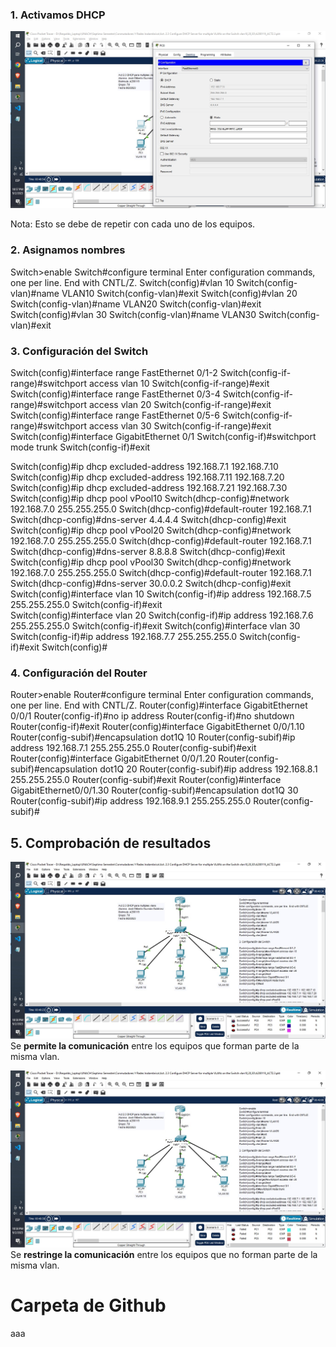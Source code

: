 ### 1. Activamos DHCP

![](imgs/capture_1.jpeg)

Nota: Esto se debe de repetir con cada uno de los equipos.

### 2. Asignamos nombres

Switch>enable
Switch#configure terminal
Enter configuration commands, one per line.  End with CNTL/Z.
Switch(config)#vlan 10
Switch(config-vlan)#name VLAN10
Switch(config-vlan)#exit
Switch(config)#vlan 20
Switch(config-vlan)#name VLAN20
Switch(config-vlan)#exit
Switch(config)#vlan 30
Switch(config-vlan)#name VLAN30
Switch(config-vlan)#exit

### 3. Configuración del Switch

Switch(config)#interface range FastEthernet 0/1-2
Switch(config-if-range)#switchport access vlan 10
Switch(config-if-range)#exit
Switch(config)#interface range FastEthernet 0/3-4
Switch(config-if-range)#switchport access vlan 20
Switch(config-if-range)#exit
Switch(config)#interface range FastEthernet 0/5-6
Switch(config-if-range)#switchport access vlan 30
Switch(config-if-range)#exit
Switch(config)#interface GigabitEthernet 0/1
Switch(config-if)#switchport mode trunk
Switch(config-if)#exit

Switch(config)#ip dhcp excluded-address 192.168.7.1 192.168.7.10
Switch(config)#ip dhcp excluded-address 192.168.7.11 192.168.7.20
Switch(config)#ip dhcp excluded-address 192.168.7.21 192.168.7.30
Switch(config)#ip dhcp pool vPool10
Switch(dhcp-config)#network 192.168.7.0 255.255.255.0
Switch(dhcp-config)#default-router 192.168.7.1
Switch(dhcp-config)#dns-server 4.4.4.4
Switch(dhcp-config)#exit
Switch(config)#ip dhcp pool vPool20
Switch(dhcp-config)#network 192.168.7.0 255.255.255.0
Switch(dhcp-config)#default-router 192.168.7.1
Switch(dhcp-config)#dns-server 8.8.8.8
Switch(dhcp-config)#exit
Switch(config)#ip dhcp pool vPool30
Switch(dhcp-config)#network 192.168.7.0 255.255.255.0
Switch(dhcp-config)#default-router 192.168.7.1
Switch(dhcp-config)#dns-server 30.0.0.2
Switch(dhcp-config)#exit
Switch(config)#interface vlan 10
Switch(config-if)#ip address 192.168.7.5 255.255.255.0
Switch(config-if)#exit	
Switch(config)#interface vlan 20
Switch(config-if)#ip address 192.168.7.6 255.255.255.0
Switch(config-if)#exit
Switch(config)#interface vlan 30
Switch(config-if)#ip address 192.168.7.7 255.255.255.0
Switch(config-if)#exit
Switch(config)#

### 4. Configuración del Router

Router>enable
Router#configure terminal
Enter configuration commands, one per line.  End with CNTL/Z.
Router(config)#interface GigabitEthernet 0/0/1
Router(config-if)#no ip address
Router(config-if)#no shutdown
Router(config-if)#exit
Router(config)#interface GigabitEthernet 0/0/1.10
Router(config-subif)#encapsulation dot1Q 10
Router(config-subif)#ip address 192.168.7.1 255.255.255.0
Router(config-subif)#exit
Router(config)#interface GigabitEthernet 0/0/1.20
Router(config-subif)#encapsulation dot1Q 20
Router(config-subif)#ip address 192.168.8.1 255.255.255.0
Router(config-subif)#exit
Router(config)#interface GigabitEthernet0/0/1.30
Router(config-subif)#encapsulation dot1Q 30
Router(config-subif)#ip address 192.168.9.1 255.255.255.0
Router(config-subif)#

## 5. Comprobación de resultados

![](imgs/capture_2.jpeg)
Se **permite la comunicación** entre los equipos que forman parte de la misma vlan.

![](imgs/capture_3.jpeg)
Se **restringe la comunicación** entre los equipos que no forman parte de la misma vlan.

# Carpeta de Github

aaa